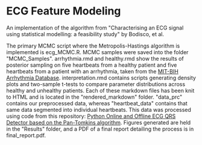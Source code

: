 # ECG Feature Modeling
An implementation of the algorithm from "Characterising an ECG signal using statistical modelling: a feasibility study" by Bodisco, et al.

The primary MCMC script where the Metropolis-Hastings algorithm is implemented is ecg_MCMC.R. MCMC samples were saved into the folder "MCMC_Samples". arrhythmia.rmd and healthy.rmd show the results of posterior sampling on five heartbeats from a healthy patient and five heartbeats from a patient with an arrhythmia, taken from the [MIT-BIH Arrhythmia Database](https://www.physionet.org/content/mitdb/1.0.0/). interpretation.rmd contains scripts generating density plots and two-sample t-tests to compare parameter distributions across healthy and unhealthy patients. Each of these markdown files has been knit to HTML and is located in the "rendered_markdown" folder. "data_prc" contains our preprocessed data, whereas "heartbeat_data" contains that same data segmented into individual heartbeats. This data was processed using code from this repository: [Python Online and Offline ECG QRS Detector based on the Pan-Tomkins algorithm](https://github.com/c-labpl/qrs_detector). Figures generated are held in the "Results" folder, and a PDF of a final report detailing the process is in final_report.pdf.
